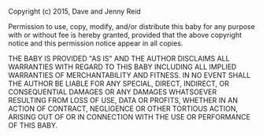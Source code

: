 Copyright (c) 2015, Dave and Jenny Reid

Permission to use, copy, modify, and/or distribute this baby for any
purpose with or without fee is hereby granted, provided that the above
copyright notice and this permission notice appear in all copies.

THE BABY IS PROVIDED "AS IS" AND THE AUTHOR DISCLAIMS ALL WARRANTIES
WITH REGARD TO THIS BABY INCLUDING ALL IMPLIED WARRANTIES OF
MERCHANTABILITY AND FITNESS. IN NO EVENT SHALL THE AUTHOR BE LIABLE FOR
ANY SPECIAL, DIRECT, INDIRECT, OR CONSEQUENTIAL DAMAGES OR ANY DAMAGES
WHATSOEVER RESULTING FROM LOSS OF USE, DATA OR PROFITS, WHETHER IN AN
ACTION OF CONTRACT, NEGLIGENCE OR OTHER TORTIOUS ACTION, ARISING OUT OF
OR IN CONNECTION WITH THE USE OR PERFORMANCE OF THIS BABY.

